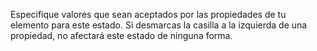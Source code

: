 Especifique valores que sean aceptados por las propiedades de tu elemento para este estado. Si desmarcas la casilla a la izquierda de una propiedad, no afectará este estado de ninguna forma.